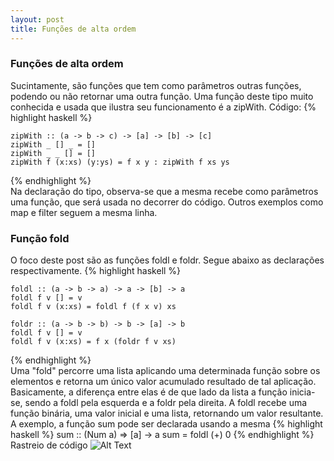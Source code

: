 ```yaml
---
layout: post
title: Funções de alta ordem
---
```


### Funções de alta ordem
Sucintamente, são funções que tem como parâmetros outras funções, podendo ou não retornar uma outra função. Uma função deste tipo muito conhecida e usada que ilustra seu funcionamento é a zipWith.
Código:
{% highlight haskell %}

	zipWith :: (a -> b -> c) -> [a] -> [b] -> [c]
	zipWith _ [] _ = []
	zipWith _ _ [] = []
	zipWith f (x:xs) (y:ys) = f x y : zipWith f xs ys
{% endhighlight %}  
Na declaração do tipo, observa-se que a mesma recebe como parâmetros uma função, que será usada no decorrer do código. Outros exemplos como map e filter seguem a mesma linha.
### Função fold
O foco deste post são as funções foldl e foldr. Segue abaixo as declarações respectivamente.
{% highlight haskell %}

	foldl :: (a -> b -> a) -> a -> [b] -> a
	foldl f v [] = v
	foldl f v (x:xs) = foldl f (f x v) xs

	foldr :: (a -> b -> b) -> b -> [a] -> b
	foldl f v [] = v
	foldl f v (x:xs) = f x (foldr f v xs) 
{% endhighlight %}  
 Uma "fold" percorre uma lista aplicando uma determinada função sobre os elementos e retorna um único valor acumulado resultado de tal aplicação. Basicamente, a diferença entre elas é de que lado da lista a função inicia-se, sendo a foldl pela esquerda e a foldr pela direita.
 A foldl recebe uma função binária, uma valor inicial e uma lista, retornando um valor resultante. A exemplo, a função sum pode ser declarada usando a mesma
 {% highlight haskell %}
	sum :: (Num a) => [a] -> a
	sum = foldl (+) 0 
 {% endhighlight %}  
 Rastreio de código
 ![Alt Text](https://github.com/{matheusikeda}/{matheusikeda.github.io}/raw/{master}/path/to/image1.png)

 
 
 
 
 

